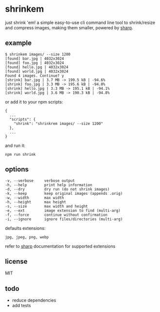 # shrinkem

just shrink 'em! a simple easy-to-use cli command line tool to shrink/resize and compress images, making them smaller, powered by [sharp](https://sharp.pixelplumbing.com/).

## example

```
$ shrinkem images/ --size 1200
[found] bar.jpg | 4032x3024
[found] foo.jpg | 4032x3024
[found] hello.jpg | 4032x3024
[found] world.jpg | 4032x3024
Found 4 images. Continue? y
[shrink] bar.jpg | 3.7 MB -> 199.5 kB | -94.6%
[shrink] foo.jpg | 3.3 MB -> 195.6 kB | -94.0%
[shrink] hello.jpg | 3.3 MB -> 195.1 kB | -94.1%
[shrink] world.jpg | 3.6 MB -> 190.3 kB | -94.8%
```

or add it to your npm scripts:

```
{
  ...
  "scripts": {
    "shrink": "shrinkrem images/ --size 1200"
  },
  ...
}
```

and run it:

```
npm run shrink
```

## options

```
-v, --verbose     verbose output
-h, --help        print help information
-d, --dry         dry run (do not shrink images)
-k, --keep        keep original images (appends .orig)
-w, --width       max width
-h, --height      max height
-s, --size        max width and height
-e, --ext         image extension to find (multi-arg)
-f, --force       continue without confirmation
-i, --ignore      ignore files/directories (multi-arg)
```

defaults extensions:

```
jpg, jpeg, png, webp
```

refer to [sharp](https://sharp.pixelplumbing.com/) documentation for supported extensions

## license

MIT

## todo

- reduce dependencies
- add tests
